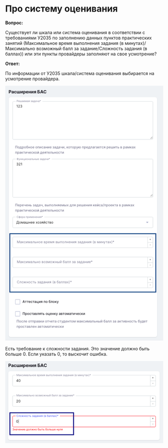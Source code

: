 # Про систему оценивания

**Вопрос:**

Существует ли шкала или система оценивания в соответствии с требованиями У2035 по заполнению данных пунктов практических занятий (Максимальное время выполнения задания (в минутах)/Максимально возможный балл за задание/Сложность задания (в баллах)) или эти пункты провайдеры заполняют на свое усмотрение?

**Ответ:**

По информации от У2035 шкала/система оценивания выбирается на усмотрение провайдера.

![](<../.gitbook/assets/image (79).png>)

Есть требование к сложности задания. Это значение должно быть больше 0. Если указать 0, то выскочит ошибка.

![](<../.gitbook/assets/image (87).png>)
